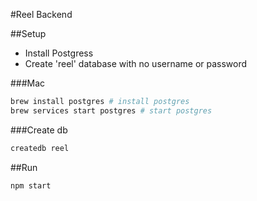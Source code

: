 #Reel Backend

##Setup
* Install Postgress
* Create 'reel' database with no username or password

###Mac
```sh
brew install postgres # install postgres
brew services start postgres # start postgres
```
###Create db
```sh
createdb reel
```

##Run
```sh
npm start
```
